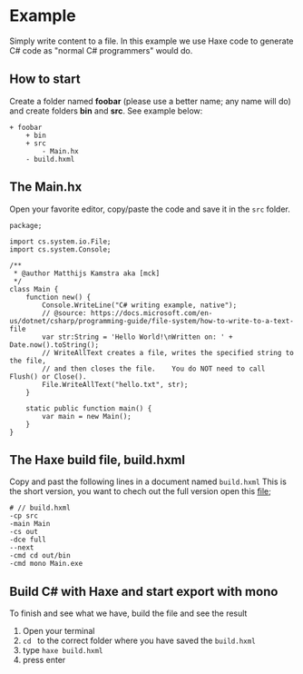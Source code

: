 # Example

Simply write content to a file.
In this example we use Haxe code to generate C# code as "normal C# programmers" would do.


## How to start

Create a folder named **foobar** (please use a better name; any name will do) and create folders **bin** and **src**.
See example below:

```
+ foobar
	+ bin
	+ src
		- Main.hx
	- build.hxml
```


## The Main.hx

Open your favorite editor, copy/paste the code and save it in the `src` folder.

```
package;

import cs.system.io.File;
import cs.system.Console;

/**
 * @author Matthijs Kamstra aka [mck]
 */
class Main {
	function new() {
		Console.WriteLine("C# writing example, native");
		// @source: https://docs.microsoft.com/en-us/dotnet/csharp/programming-guide/file-system/how-to-write-to-a-text-file
		var str:String = 'Hello World!\nWritten on: ' + Date.now().toString();
		// WriteAllText creates a file, writes the specified string to the file,
		// and then closes the file.    You do NOT need to call Flush() or Close().
		File.WriteAllText("hello.txt", str);
	}

	static public function main() {
		var main = new Main();
	}
}

```


## The Haxe build file, build.hxml

Copy and past the following lines in a document named `build.hxml`
This is the short version, you want to chech out the full version open this [file](/code/build.hxml);

```
# // build.hxml
-cp src
-main Main
-cs out
-dce full
--next
-cmd cd out/bin
-cmd mono Main.exe
```



## Build C# with Haxe and start export with mono

To finish and see what we have, build the file and see the result

1. Open your terminal
2. `cd ` to the correct folder where you have saved the `build.hxml`
3. type `haxe build.hxml`
4. press enter


